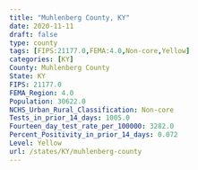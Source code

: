 ```yaml
---
title: "Muhlenberg County, KY"
date: 2020-11-11
draft: false
type: county
tags: [FIPS:21177.0,FEMA:4.0,Non-core,Yellow]
categories: [KY]
County: Muhlenberg County
State: KY
FIPS: 21177.0
FEMA_Region: 4.0
Population: 30622.0
NCHS_Urban_Rural_Classification: Non-core
Tests_in_prior_14_days: 1005.0
Fourteen_day_test_rate_per_100000: 3282.0
Percent_Positivity_in_prior_14_days: 0.072
Level: Yellow
url: /states/KY/muhlenberg-county
---
```



